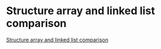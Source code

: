 # Structure array and linked list comparison
[Structure array and linked list comparison](https://aiwithcloud.com/2022/09/19/structure_array_and_linked_list_comparison/)